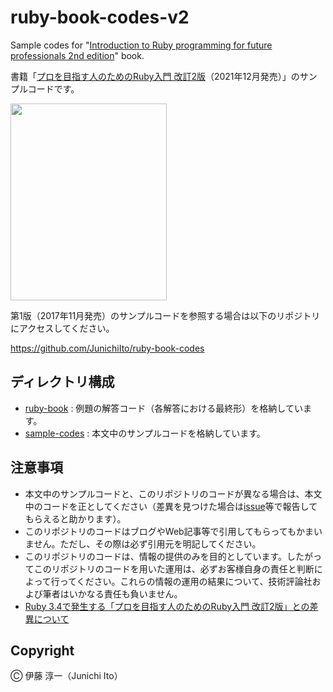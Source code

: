 # ruby-book-codes-v2

Sample codes for "[Introduction to Ruby programming for future professionals 2nd edition](https://gihyo.jp/book/2021/978-4-297-12437-3)" book.

書籍「[プロを目指す人のためのRuby入門 改訂2版](https://gihyo.jp/book/2021/978-4-297-12437-3)（2021年12月発売）」のサンプルコードです。

<img src="https://ruby-book.jnito.com/images/ruby-book/book-cover-v2.jpg" width="250" height="315">

第1版（2017年11月発売）のサンプルコードを参照する場合は以下のリポジトリにアクセスしてください。

https://github.com/JunichiIto/ruby-book-codes


## ディレクトリ構成

- [ruby-book](https://github.com/JunichiIto/ruby-book-codes-v2/tree/master/ruby-book) : 例題の解答コード（各解答における最終形）を格納しています。
- [sample-codes](https://github.com/JunichiIto/ruby-book-codes-v2/tree/master/sample-codes) : 本文中のサンプルコードを格納しています。

## 注意事項

- 本文中のサンプルコードと、このリポジトリのコードが異なる場合は、本文中のコードを正としてください（差異を見つけた場合は[issue](https://github.com/JunichiIto/ruby-book-codes-v2/issues)等で報告してもらえると助かります）。
- このリポジトリのコードはブログやWeb記事等で引用してもらってもかまいません。ただし、その際は必ず引用元を明記してください。
- このリポジトリのコードは、情報の提供のみを目的としています。したがってこのリポジトリのコードを用いた運用は、必ずお客様自身の責任と判断によって行ってください。これらの情報の運用の結果について、技術評論社および筆者はいかなる責任も負いません。
- [Ruby 3.4で発生する「プロを目指す人のためのRuby入門 改訂2版」との差異について](https://qiita.com/jnchito/items/e2acd287a00687975769)

## Copyright

&#9400; 伊藤 淳一（Junichi Ito）
